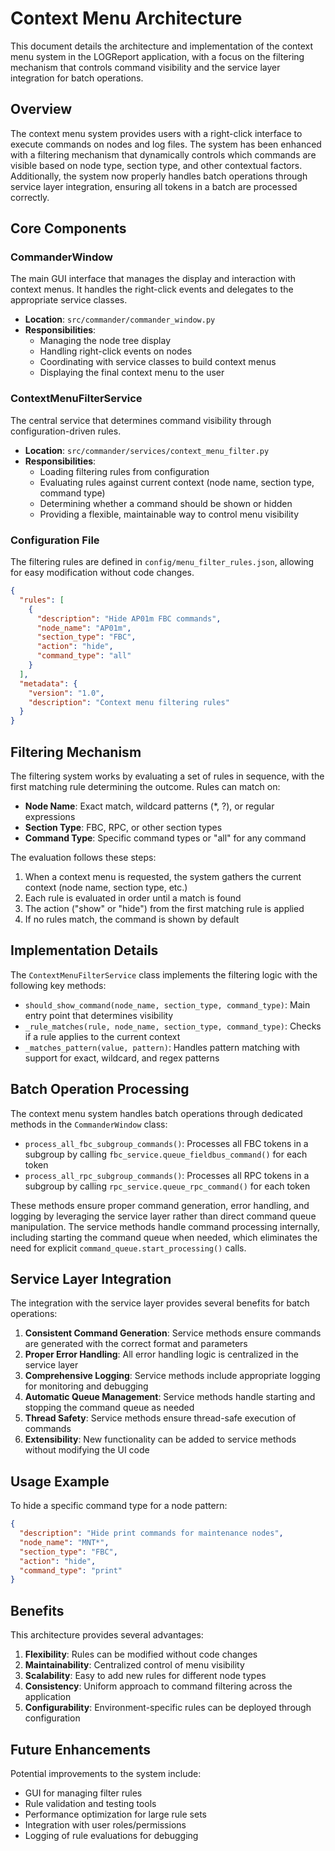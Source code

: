 # Context Menu Architecture

This document details the architecture and implementation of the context menu system in the LOGReport application, with a focus on the filtering mechanism that controls command visibility and the service layer integration for batch operations.

## Overview

The context menu system provides users with a right-click interface to execute commands on nodes and log files. The system has been enhanced with a filtering mechanism that dynamically controls which commands are visible based on node type, section type, and other contextual factors. Additionally, the system now properly handles batch operations through service layer integration, ensuring all tokens in a batch are processed correctly.

## Core Components

### CommanderWindow
The main GUI interface that manages the display and interaction with context menus. It handles the right-click events and delegates to the appropriate service classes.

- **Location**: `src/commander/commander_window.py`
- **Responsibilities**:
  - Managing the node tree display
  - Handling right-click events on nodes
  - Coordinating with service classes to build context menus
  - Displaying the final context menu to the user

### ContextMenuFilterService
The central service that determines command visibility through configuration-driven rules.

- **Location**: `src/commander/services/context_menu_filter.py`
- **Responsibilities**:
  - Loading filtering rules from configuration
  - Evaluating rules against current context (node name, section type, command type)
  - Determining whether a command should be shown or hidden
  - Providing a flexible, maintainable way to control menu visibility

### Configuration File
The filtering rules are defined in `config/menu_filter_rules.json`, allowing for easy modification without code changes.

```json
{
  "rules": [
    {
      "description": "Hide AP01m FBC commands",
      "node_name": "AP01m",
      "section_type": "FBC",
      "action": "hide",
      "command_type": "all"
    }
  ],
  "metadata": {
    "version": "1.0",
    "description": "Context menu filtering rules"
  }
}
```

## Filtering Mechanism

The filtering system works by evaluating a set of rules in sequence, with the first matching rule determining the outcome. Rules can match on:

- **Node Name**: Exact match, wildcard patterns (*, ?), or regular expressions
- **Section Type**: FBC, RPC, or other section types
- **Command Type**: Specific command types or "all" for any command

The evaluation follows these steps:
1. When a context menu is requested, the system gathers the current context (node name, section type, etc.)
2. Each rule is evaluated in order until a match is found
3. The action ("show" or "hide") from the first matching rule is applied
4. If no rules match, the command is shown by default

## Implementation Details

The `ContextMenuFilterService` class implements the filtering logic with the following key methods:

- `should_show_command(node_name, section_type, command_type)`: Main entry point that determines visibility
- `_rule_matches(rule, node_name, section_type, command_type)`: Checks if a rule applies to the current context
- `_matches_pattern(value, pattern)`: Handles pattern matching with support for exact, wildcard, and regex patterns

## Batch Operation Processing

The context menu system handles batch operations through dedicated methods in the `CommanderWindow` class:

- `process_all_fbc_subgroup_commands()`: Processes all FBC tokens in a subgroup by calling `fbc_service.queue_fieldbus_command()` for each token
- `process_all_rpc_subgroup_commands()`: Processes all RPC tokens in a subgroup by calling `rpc_service.queue_rpc_command()` for each token

These methods ensure proper command generation, error handling, and logging by leveraging the service layer rather than direct command queue manipulation. The service methods handle command processing internally, including starting the command queue when needed, which eliminates the need for explicit `command_queue.start_processing()` calls.

## Service Layer Integration

The integration with the service layer provides several benefits for batch operations:

1. **Consistent Command Generation**: Service methods ensure commands are generated with the correct format and parameters
2. **Proper Error Handling**: All error handling logic is centralized in the service layer
3. **Comprehensive Logging**: Service methods include appropriate logging for monitoring and debugging
4. **Automatic Queue Management**: Service methods handle starting and stopping the command queue as needed
5. **Thread Safety**: Service methods ensure thread-safe execution of commands
6. **Extensibility**: New functionality can be added to service methods without modifying the UI code

## Usage Example

To hide a specific command type for a node pattern:

```json
{
  "description": "Hide print commands for maintenance nodes",
  "node_name": "MNT*",
  "section_type": "FBC",
  "action": "hide",
  "command_type": "print"
}
```

## Benefits

This architecture provides several advantages:

1. **Flexibility**: Rules can be modified without code changes
2. **Maintainability**: Centralized control of menu visibility
3. **Scalability**: Easy to add new rules for different node types
4. **Consistency**: Uniform approach to command filtering across the application
5. **Configurability**: Environment-specific rules can be deployed through configuration

## Future Enhancements

Potential improvements to the system include:
- GUI for managing filter rules
- Rule validation and testing tools
- Performance optimization for large rule sets
- Integration with user roles/permissions
- Logging of rule evaluations for debugging